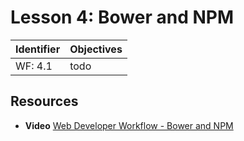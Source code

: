 # Lesson 4: Bower and NPM

Identifier   | Objectives
-------------|------------
WF: 4.1      | todo

## Resources
- __Video__ [Web Developer Workflow - Bower and NPM](https://www.youtube.com/watch?v=cQV-v7RJRnw&list=UUZi-0WJPUNb_LQocFMJw5dA)